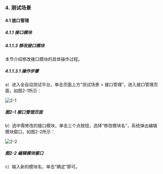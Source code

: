 ### 4. 测试场景

#### 4.1 接口管理

##### 4.1.1 接口模块

##### 4.1.1.3 修改接口模块

本节介绍修改接口模块的具体操作过程。

##### 4.1.1.3.1 操作步骤

a）进入全自动测试平台，单击页面上方“测试场景 > 接口管理”，进入接口管理页面，如图2-1所示：

![2-1](https://www.feisuanyz.com/fstest/cscj/jkgl/2.png)

##### 图2-1 接口管理页面

b）选中需修改的接口模块，单击三个点按钮，选择“修改模块名”，系统弹出编辑模块窗口，如图2-2所示：

![2-2](https://www.feisuanyz.com/fstest/cscj/jkgl/2_1.png)

##### 图2-2 编辑模块窗口

c）输入新的模块名，单击“确定”即可。
